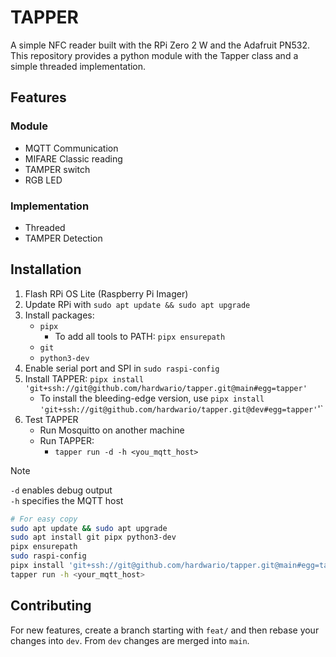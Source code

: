 # TAPPER

A simple NFC reader built with the RPi Zero 2 W and the Adafruit PN532.
This repository provides a python module with the Tapper class and a simple threaded implementation.

## Features

### Module

- MQTT Communication
- MIFARE Classic reading
- TAMPER switch
- RGB LED

### Implementation

- Threaded
- TAMPER Detection

## Installation

1. Flash RPi OS Lite (Raspberry Pi Imager)
2. Update RPi with `sudo apt update && sudo apt upgrade`
3. Install packages:
    - `pipx`
        - To add all tools to PATH: `pipx ensurepath`
    - `git`
    - `python3-dev`
4. Enable serial port and SPI in `sudo raspi-config`
5. Install TAPPER: `pipx install 'git+ssh://git@github.com/hardwario/tapper.git@main#egg=tapper'`
    - To install the bleeding-edge version, use
      `pipx install 'git+ssh://git@github.com/hardwario/tapper.git@dev#egg=tapper'`'`
6. Test TAPPER
    - Run Mosquitto on another machine
    - Run TAPPER:
        - `tapper run -d -h <you_mqtt_host>`

> [!NOTE]
> `-d` enables debug output  
> `-h` specifies the MQTT host

```bash
# For easy copy
sudo apt update && sudo apt upgrade
sudo apt install git pipx python3-dev
pipx ensurepath
sudo raspi-config
pipx install 'git+ssh://git@github.com/hardwario/tapper.git@main#egg=tapper'
tapper run -h <your_mqtt_host>
```

## Contributing

For new features, create a branch starting with `feat/` and then rebase your changes into `dev`.
From `dev` changes are merged into `main`.
